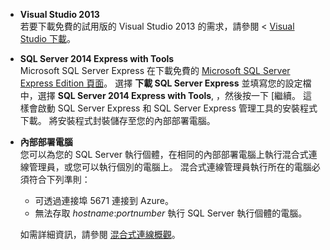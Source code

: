 
- **Visual Studio 2013** <br/>若要下載免費的試用版的 Visual Studio 2013 的需求，請參閱 < [Visual Studio 下載](http://www.visualstudio.com/downloads/download-visual-studio-vs)。 

- **SQL Server 2014 Express with Tools** <br/>Microsoft SQL Server Express 在下載免費的 [Microsoft SQL Server Express Edition 頁面](http://www.microsoft.com/en-us/server-cloud/Products/sql-server-editions/sql-server-express.aspx)。 選擇 **下載 SQL Server Express** 並填寫您的設定檔中，選擇 **SQL Server 2014 Express with Tools**, ，然後按一下 [繼續。 這樣會啟動 SQL Server Express 和 SQL Server Express 管理工具的安裝程式下載。 將安裝程式封裝儲存至您的內部部署電腦。

- **內部部署電腦** <br/>您可以為您的 SQL Server 執行個體，在相同的內部部署電腦上執行混合式連線管理員，或您可以執行個別的電腦上。 混合式連線管理員執行所在的電腦必須符合下列準則：

    - 可透過連接埠 5671 連接到 Azure。
    - 無法存取 *hostname*:*portnumber* 執行 SQL Server 執行個體的電腦。  

    如需詳細資訊，請參閱 [混合式連線概觀](../articles/integration-hybrid-connection-overview.md)。

